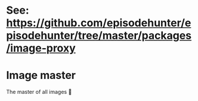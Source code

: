 # See: https://github.com/episodehunter/episodehunter/tree/master/packages/image-proxy

# Image master

The master of all images 🐼


